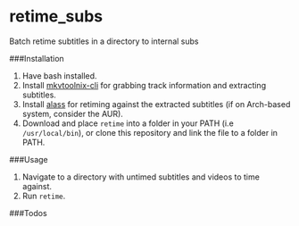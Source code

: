 # retime_subs

Batch retime subtitles in a directory to internal subs

###Installation

1. Have bash installed.
2. Install [mkvtoolnix-cli](https://gitlab.com/mbunkus/mkvtoolnix#2-installation) for grabbing track information and extracting subtitles.
3. Install [alass](https://github.com/kaegi/alass) for retiming against the extracted subtitles (if on Arch-based system, consider the AUR).
4. Download and place `retime` into a folder in your PATH (i.e `/usr/local/bin`), or clone this repository and link the file to a folder in PATH.

###Usage

1. Navigate to a directory with untimed subtitles and videos to time against.
2. Run `retime`.

###Todos
